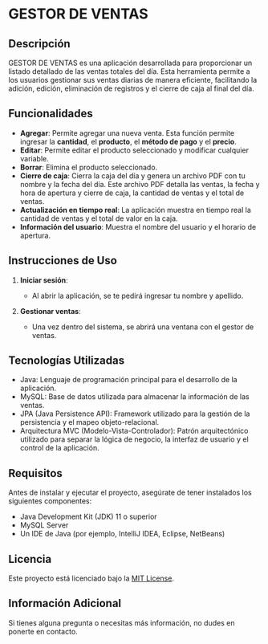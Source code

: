 # GESTOR DE VENTAS

## Descripción

GESTOR DE VENTAS es una aplicación desarrollada para proporcionar un listado detallado de las ventas totales del día. Esta herramienta permite a los usuarios gestionar sus ventas diarias de manera eficiente, facilitando la adición, edición, eliminación de registros y el cierre de caja al final del día.

## Funcionalidades

- **Agregar**: Permite agregar una nueva venta. Esta función permite ingresar la **cantidad**, el **producto**, el **método de pago** y el **precio**.
- **Editar**: Permite editar el producto seleccionado y modificar cualquier variable.
- **Borrar**: Elimina el producto seleccionado.
- **Cierre de caja**: Cierra la caja del día y genera un archivo PDF con tu nombre y la fecha del día. Este archivo PDF detalla las ventas, la fecha y hora de apertura y cierre de caja, la cantidad de ventas y el total de ventas.
- **Actualización en tiempo real**: La aplicación muestra en tiempo real la cantidad de ventas y el total de valor en la caja.
- **Información del usuario**: Muestra el nombre del usuario y el horario de apertura.

## Instrucciones de Uso

1. **Iniciar sesión**:
   - Al abrir la aplicación, se te pedirá ingresar tu nombre y apellido.

2. **Gestionar ventas**:
   - Una vez dentro del sistema, se abrirá una ventana con el gestor de ventas.

## Tecnologías Utilizadas

- Java: Lenguaje de programación principal para el desarrollo de la aplicación.
- MySQL: Base de datos utilizada para almacenar la información de las ventas.
- JPA (Java Persistence API): Framework utilizado para la gestión de la persistencia y el mapeo objeto-relacional.
- Arquitectura MVC (Modelo-Vista-Controlador): Patrón arquitectónico utilizado para separar la lógica de negocio, la interfaz de usuario y el control de la aplicación.

## Requisitos

Antes de instalar y ejecutar el proyecto, asegúrate de tener instalados los siguientes componentes:

- Java Development Kit (JDK) 11 o superior
- MySQL Server
- Un IDE de Java (por ejemplo, IntelliJ IDEA, Eclipse, NetBeans)

## Licencia

Este proyecto está licenciado bajo la [MIT License](LICENSE).

## Información Adicional

Si tienes alguna pregunta o necesitas más información, no dudes en ponerte en contacto.

